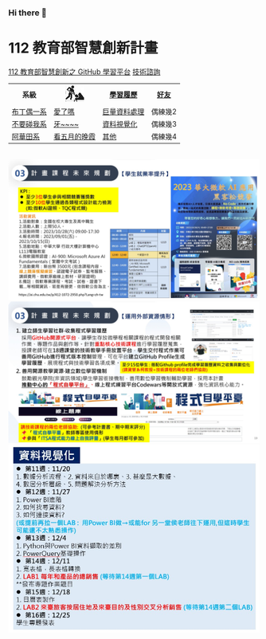 ### Hi there 👋

# 112 教育部智慧創新計畫
<a href="http://140.126.146.12:9090/GitHub2023/">112 教育部智慧創新之 GitHub 學習平台</a>&nbsp;<a
href="https://chat.openai.com/auth/login">技術諮詢</a>
<table>
 <tr>
 <th>系級</th>
 <th><img src="working.jpeg"></th>
 <th><a href="">學習履歷</a></th>
 <th><a href="https://chat.openai.com/">好友</a></th>
 </tr>
 <tr>
 <td><a href="https://icook.tw/recipes/407905">布丁偶一系</a></td>
 <td><a href="https://www.youtube.com/watch?v=BDfL-CNzcuY">愛了嗎</a></td>
 <td><a href="https://github.com/23465898/map">巨量資料處理</a></td>
 <td>偶練幾2</td>
 </tr>
 <tr>
 <td><a href="https://lm.chu.edu.tw/index.php?Lang=zh-tw">不要碰我系</a></td>
 <td><a href="https://www.youtube.com/shorts/DRxWEcIlRyI">牙~~~~</a></td>
 <td><a href="https://github.com/23465898/line-weather-vercel">資料視覺化</a></td>
 <td>偶練幾3</td>
 </tr>

 <tr>
 <td><a href="https://mice.chu.edu.tw/index.php?Lang=zh-tw">阿華田系</a></td>
 <td><a href="https://www.youtube.com/watch?v=ljd9ISixsWo">看五月的晚霞</a></td>
 <td><a href="https://github.com/23465898/chu1206">其他</a></td>
 <td>偶練幾4</td>
 </tr>
</table><br>
<img src="II_1.jpg"></img>
<img src="II_2.jpg"></img>
<img src="II_3.jpg" style="display:block; margin:auto;" ></img>
